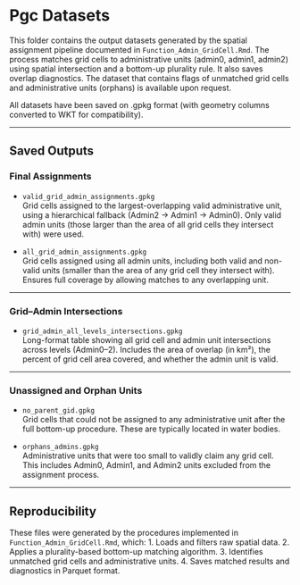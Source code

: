 # Pgc Datasets

This folder contains the output datasets generated by the spatial assignment pipeline documented in `Function_Admin_GridCell.Rmd`. The process matches grid cells to administrative units (admin0, admin1, admin2) using spatial intersection and a bottom-up plurality rule. It also saves overlap diagnostics. The dataset that contains flags of unmatched grid cells and administrative units (orphans) is available upon request.

All datasets have been saved on .gpkg format (with geometry columns converted to WKT for compatibility).

------------------------------------------------------------------------

## Saved Outputs

### Final Assignments

-   `valid_grid_admin_assignments.gpkg`\
    Grid cells assigned to the largest-overlapping valid administrative unit, using a hierarchical fallback (Admin2 → Admin1 → Admin0). Only valid admin units (those larger than the area of all grid cells they intersect with) were used.

-   `all_grid_admin_assignments.gpkg`\
    Grid cells assigned using all admin units, including both valid and non-valid units (smaller than the area of any grid cell they intersect with). Ensures full coverage by allowing matches to any overlapping unit.

------------------------------------------------------------------------

### Grid–Admin Intersections

-   `grid_admin_all_levels_intersections.gpkg`\
    Long-format table showing all grid cell and admin unit intersections across levels (Admin0–2). Includes the area of overlap (in km²), the percent of grid cell area covered, and whether the admin unit is valid.

------------------------------------------------------------------------

### Unassigned and Orphan Units

-   `no_parent_gid.gpkg`\
    Grid cells that could not be assigned to any administrative unit after the full bottom-up procedure. These are typically located in water bodies.

-   `orphans_admins.gpkg`\
    Administrative units that were too small to validly claim any grid cell. This includes Admin0, Admin1, and Admin2 units excluded from the assignment process.

------------------------------------------------------------------------

## Reproducibility

These files were generated by the procedures implemented in `Function_Admin_GridCell.Rmd`, which: 1. Loads and filters raw spatial data. 2. Applies a plurality-based bottom-up matching algorithm. 3. Identifies unmatched grid cells and administrative units. 4. Saves matched results and diagnostics in Parquet format.
